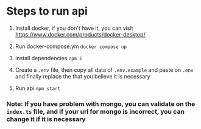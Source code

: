 # Steps to run api

1. Install docker, if you don't have it, you can visit
https://www.docker.com/products/docker-desktop/

2. Run docker-compose.ym
```docker compose up```

3. install dependencies
```npm i```

4. Create a `.env` file, then copy all data of `.env.example` and paste on `.env` and finally replace the that you believe it is necessary <br>

3. Run api
```npm start```

### Note: If you have problem with mongo, you can validate on the `index.ts` file, and if your url for mongo is incorrect, you can change it if it is necessary

